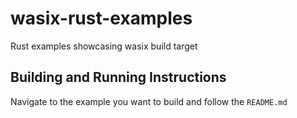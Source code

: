 # wasix-rust-examples
Rust examples showcasing wasix build target

## Building and Running Instructions

Navigate to the example you want to build and follow the `README.md`
